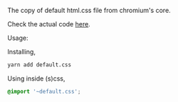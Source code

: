 The copy of default html.css file from chromium's core.

Check the actual code [here](https://chromium.googlesource.com/chromium/blink/+/master/Source/core/css/html.css). 

Usage:

Installing,
```sh
yarn add default.css
```

Using inside (s)css,
```scss
@import '~default.css';
```